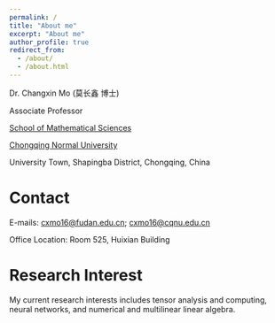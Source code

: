 ```yaml
---
permalink: /
title: "About me"
excerpt: "About me"
author_profile: true
redirect_from: 
  - /about/
  - /about.html
---
```

Dr. Changxin Mo (莫长鑫 博士)

Associate Professor

[School of Mathematical Sciences](https://math.cqnu.edu.cn/)

[Chongqing Normal University](https://www.cqnu.edu.cn/)

University Town, Shapingba District, Chongqing, China



Contact
======
E-mails: cxmo16@fudan.edu.cn; cxmo16@cqnu.edu.cn

Office Location: Room 525, Huixian Building

Research Interest
======
My current research interests includes tensor analysis and computing, neural networks, and numerical and multilinear linear algebra.

